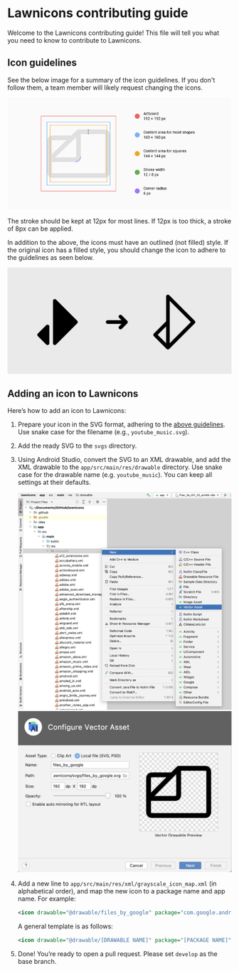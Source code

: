 # Lawnicons contributing guide
Welcome to the Lawnicons contributing guide! This file will tell you  what you need to know to contribute to Lawnicons.

## Icon guidelines
See the below image for a summary of the icon guidelines. If you don't follow them, a team member will likely request changing the icons.

![](./contributing-image-1.png)

The stroke should be kept at 12px for most lines. If 12px is too thick, a stroke of 8px can be applied.

In addition to the above, the icons must have an outlined (not filled) style. If the original icon has a filled style, you should change the icon to adhere to the guidelines as seen below.

![](./contributing-image-2.png)

## Adding an icon to Lawnicons
Here’s how to add an icon to&nbsp;Lawnicons:

1. Prepare your icon in the SVG format, adhering to the [above guidelines](#icon-guidelines). Use snake case for the filename (e.g.,&nbsp;`youtube_music.svg`).

1. Add the ready SVG to the `svgs`&nbsp;directory.

1. Using Android Studio, convert the SVG to an XML drawable, and add the XML drawable to the `app/src/main/res/drawable` directory. Use snake case for the drawable name (e.g. `youtube_music`). You can keep all settings at their&nbsp;defaults.

    ![](./contributing-image-3.png) ![](./contributing-image-4.png)

1. Add a new line to `app/src/main/res/xml/grayscale_icon_map.xml` (in alphabetical order), and map the new icon to a package name and app name. For&nbsp;example:

    ```xml
    <icon drawable="@drawable/files_by_google" package="com.google.android.apps.nbu.files" name="Files by Google" />
    ```

    A general template is as&nbsp;follows:

    ```xml
    <icon drawable="@drawable/[DRAWABLE NAME]" package="[PACKAGE NAME]" name="[APP NAME]" />
    ```

1. Done! You’re ready to open a pull request. Please set `develop` as the base&nbsp;branch.
